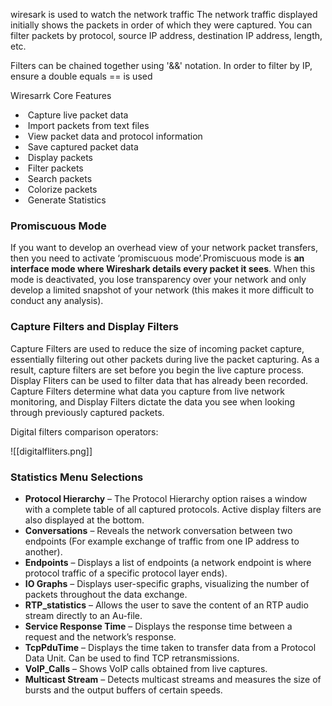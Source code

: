 wiresark is used to watch the network traffic 
The network traffic displayed initially shows the packets in order of which they were captured. You can filter packets by protocol, source IP address, destination IP address, length, etc.

Filters can be chained together using '&&' notation. In order to filter by IP, ensure a double equals   == is used

Wiresarrk Core Features

-    Capture live packet data
-    Import packets from text files
-    View packet data and protocol information
-    Save captured packet data
-    Display packets
-    Filter packets
-    Search packets
-    Colorize packets
-    Generate Statistics
### Promiscuous Mode
If you want to develop an overhead view of your network packet transfers, then you need to activate ‘promiscuous mode’.Promiscuous mode is **an interface mode where Wireshark details every packet it sees**. When this mode is deactivated, you lose transparency over your network and only develop a limited snapshot of your network (this makes it more difficult to conduct any analysis).

### Capture Filters and Display Filters
Capture Filters
are used to reduce the size of incoming packet capture, essentially filtering out other packets during live the packet capturing. As a result, capture filters are set before you begin the live capture process.
Display Fliters
can be used to filter data that has already been recorded. Capture Filters determine what data you capture from live network monitoring, and Display Filters dictate the data you see when looking through previously captured packets.

Digital filters comparison operators:

![[digitalfliters.png]]


### Statistics Menu Selections
-   **Protocol Hierarchy** – The Protocol Hierarchy option raises a window with a complete table of all captured protocols. Active display filters are also displayed at the bottom.
-   **Conversations** – Reveals the network conversation between two endpoints (For example exchange of traffic from one IP address to another).
-   **Endpoints** – Displays a list of endpoints (a network endpoint is where protocol traffic of a specific protocol layer ends).
-   **IO Graphs** – Displays user-specific graphs, visualizing the number of packets throughout the data exchange.
-   **RTP_statistics** – Allows the user to save the content of an RTP audio stream directly to an Au-file.
-   **Service Response Time** – Displays the response time between a request and the network’s response.
-   **TcpPduTime** – Displays the time taken to transfer data from a Protocol Data Unit. Can be used to find TCP retransmissions.
-   **VoIP_Calls** – Shows VoIP calls obtained from live captures.
-   **Multicast Stream** – Detects multicast streams and measures the size of bursts and the output buffers of certain speeds.





